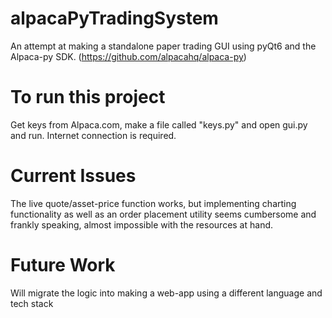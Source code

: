 # alpacaPyTradingSystem

An attempt at making a standalone paper trading GUI using pyQt6 and the Alpaca-py SDK. (https://github.com/alpacahq/alpaca-py)

# To run this project

Get keys from Alpaca.com, make a file called "keys.py" and open gui.py and run.
Internet connection is required.

# Current Issues

The live quote/asset-price function works, but implementing charting functionality as well as an order placement utility seems cumbersome
and frankly speaking, almost impossible with the resources at hand.

# Future Work

Will migrate the logic into making a web-app using a different language and tech stack

